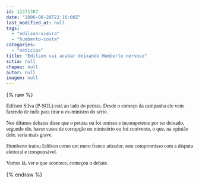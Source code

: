 ```yaml
---
id: 12371387
date: "2006-08-28T22:16:00Z"
last_modified_at: null
tags:
  - "edilson-vieira"
  - "humberto-costa"
categories:
  - "noticias"
title: "Edilson vai acabar deixando Humberto nervoso"
sutia: null
chapeu: null
autor: null
imagem: null
---
```

{% raw %}
<p><P><FONT face=Verdana>Edilson Silva (P-SOL) está ao lado do petista. Desde o começo da campanha ele vem fazendo de tudo para tirar o ex-ministro do sério.</FONT></P></p>
<p><P><FONT face=Verdana>Nos últimos debates disse que o petista ou foi omisso e incompetente por ter deixado, segundo ele, haver casos de corrupção no ministério ou foi conivente, o que, na opinião dele, seria mais grave.</FONT></P></p>
<p><P><FONT face=Verdana>Humberto tratou Edilson como um mero franco atirador, sem compromisso com a disputa eleitoral e irresponsável.</FONT></P></p>
<p><P><FONT face=Verdana>Vamos lá, ver o que acontece,&nbsp;começou o debate.</FONT></P> </p>
{% endraw %}
